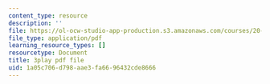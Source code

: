 ```yaml
---
content_type: resource
description: ''
file: https://ol-ocw-studio-app-production.s3.amazonaws.com/courses/20-219-becoming-the-next-bill-nye-writing-and-hosting-the-educational-show-january-iap-2015/1a05c706d798aae3fa6696432cde8666_iR6FUYCNi5A.pdf
file_type: application/pdf
learning_resource_types: []
resourcetype: Document
title: 3play pdf file
uid: 1a05c706-d798-aae3-fa66-96432cde8666
---
```

